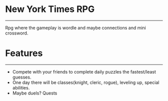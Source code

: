# New York Times RPG
---
Rpg where the gameplay is wordle and maybe connections and mini crossword.
# Features
---
- Compete with your friends to complete daily puzzles the fastest/least guesses.
- One day there will be classes(knight, cleric, rogue), leveling up, special abilities.
- Maybe duels? Quests
